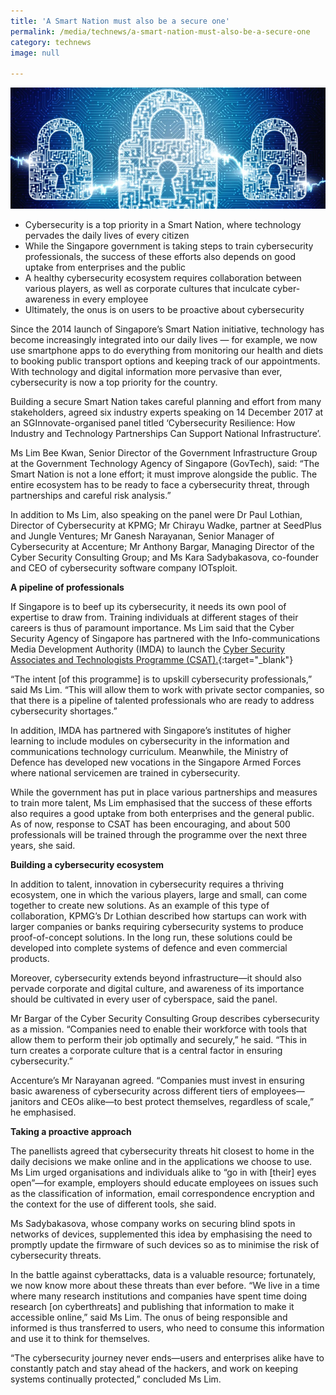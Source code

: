 ```yaml
---
title: 'A Smart Nation must also be a secure one'
permalink: /media/technews/a-smart-nation-must-also-be-a-secure-one
category: technews
image: null

---
```



![a smart nation must also be a secure one](/images/technews/a-smart-nation-must-also-be-a-secure-on-part-1.jpg)

- Cybersecurity is a top priority in a Smart Nation, where technology pervades the daily lives of every citizen
- While the Singapore government is taking steps to train cybersecurity professionals, the success of these efforts also depends on good uptake from enterprises and the public 
- A healthy cybersecurity ecosystem requires collaboration between various players, as well as corporate cultures that inculcate cyber-awareness in every employee
- Ultimately, the onus is on users to be proactive about cybersecurity

Since the 2014 launch of Singapore’s Smart Nation initiative, technology has become increasingly integrated into our daily lives — for example, we now use smartphone apps to do everything from monitoring our health and diets to booking public transport options and keeping track of our appointments. With technology and digital information more pervasive than ever, cybersecurity is now a top priority for the country.

Building a secure Smart Nation takes careful planning and effort from many stakeholders, agreed six industry experts speaking on 14 December 2017 at an SGInnovate-organised panel titled ‘Cybersecurity Resilience: How Industry and Technology Partnerships Can Support National Infrastructure’.

Ms Lim Bee Kwan, Senior Director of the Government Infrastructure Group at the Government Technology Agency of Singapore (GovTech), said: “The Smart Nation is not a lone effort; it must improve alongside the public. The entire ecosystem has to be ready to face a cybersecurity threat, through partnerships and careful risk analysis.” 

In addition to Ms Lim, also speaking on the panel were Dr Paul Lothian, Director of Cybersecurity at KPMG; Mr Chirayu Wadke, partner at SeedPlus and Jungle Ventures; Mr Ganesh Narayanan, Senior Manager of Cybersecurity at Accenture; Mr Anthony Bargar, Managing Director of the Cyber Security Consulting Group; and Ms Kara Sadybakasova, co-founder and CEO of cybersecurity software company IOTsploit. 


**A pipeline of professionals**

If Singapore is to beef up its cybersecurity, it needs its own pool of expertise to draw from. Training individuals at different stages of their careers is thus of paramount importance. Ms Lim said that the Cyber Security Agency of Singapore has partnered with the Info-communications Media Development Authority (IMDA) to launch the [Cyber Security Associates and Technologists Programme (CSAT).](https://www.csa.gov.sg/programmes/csat){:target="_blank"} 

“The intent [of this programme] is to upskill cybersecurity professionals,” said Ms Lim. “This will allow them to work with private sector companies, so that there is a pipeline of talented professionals who are ready to address cybersecurity shortages.”

In addition, IMDA has partnered with Singapore’s institutes of higher learning to include modules on cybersecurity in the information and communications technology curriculum. Meanwhile, the Ministry of Defence has developed new vocations in the Singapore Armed Forces where national servicemen are trained in cybersecurity. 

While the government has put in place various partnerships and measures to train more talent, Ms Lim emphasised that the success of these efforts also requires a good uptake from both enterprises and the general public. As of now, response to CSAT has been encouraging, and about 500 professionals will be trained through the programme over the next three years, she said.  


**Building a cybersecurity ecosystem**

In addition to talent, innovation in cybersecurity requires a thriving ecosystem, one in which the various players, large and small, can come together to create new solutions. As an example of this type of collaboration, KPMG’s Dr Lothian described how startups can work with larger companies or banks requiring cybersecurity systems to produce proof-of-concept solutions. In the long run, these solutions could be developed into complete systems of defence and even commercial products. 

Moreover, cybersecurity extends beyond infrastructure—it should also pervade corporate and digital culture, and awareness of its importance should be cultivated in every user of cyberspace, said the panel. 

Mr Bargar of the Cyber Security Consulting Group describes cybersecurity as a mission. “Companies need to enable their workforce with tools that allow them to perform their job optimally and securely,” he said. “This in turn creates a corporate culture that is a central factor in ensuring cybersecurity.” 

Accenture’s Mr Narayanan agreed. “Companies must invest in ensuring basic awareness of cybersecurity across different tiers of employees—janitors and CEOs alike—to best protect themselves, regardless of scale,” he emphasised. 


**Taking a proactive approach**

The panellists agreed that cybersecurity threats hit closest to home in the daily decisions we make online and in the applications we choose to use. Ms Lim urged organisations and individuals alike to “go in with [their] eyes open”—for example, employers should educate employees on issues such as the classification of information, email correspondence encryption and the context for the use of different tools, she said.

Ms Sadybakasova, whose company works on securing blind spots in networks of devices, supplemented this idea by emphasising the need to promptly update the firmware of such devices so as to minimise the risk of cybersecurity threats. 

In the battle against cyberattacks, data is a valuable resource; fortunately, we now know more about these threats than ever before. “We live in a time where many research institutions and companies have spent time doing research [on cyberthreats] and publishing that information to make it accessible online,” said Ms Lim. The onus of being responsible and informed is thus transferred to users, who need to consume this information and use it to think for themselves.

“The cybersecurity journey never ends—users and enterprises alike have to constantly patch and stay ahead of the hackers, and work on keeping systems continually protected,” concluded Ms Lim.

